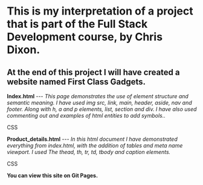 This is my interpretation of a project that is part of the Full Stack Development course, by Chris Dixon. 
====================================================
At the end of this project I will have created a website named First Class Gadgets.
----------------------------------------------------

**Index.html** --- *This page demonstrates the use of element structure and semantic meaning. I have used img src, link, main, header, aside, nav and footer. Along with h, a and p elements, list, section and div. I have also used commenting out and examples of html entities to add symbols..*

CSS

**Product_details.html** --- *In this html document I have demonstrated everything from index.html, with the addition of tables and meta name viewport. I used The thead, th, tr, td, tbody and caption elements.*

CSS

**You can view this site on Git Pages.**